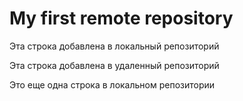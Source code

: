 # My first remote repository


Эта строка добавлена в локальный репозиторий

Эта строка добавлена в удаленный репозиторий

Это еще одна строка в локальном репозитории
